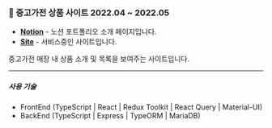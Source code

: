 ### 📙 중고가전 상품 사이트 2022.04 ~ 2022.05  

- __[Notion](https://www.notion.so/a004169245f54779912fef75f6cbef37)__ - 노션 포트폴리오 소개 페이지입니다.
- __[Site](https://smgeha.herokuapp.com/)__ - 서비스중인 사이트입니다.

중고가전 매장 내 상품 소개 및 목록을 보여주는 사이트입니다.

---
##### **사용 기술**
- FrontEnd (TypeScript | React | Redux Toolkit | React Query | Material-UI)
- BackEnd (TypeScript | Express | TypeORM | MariaDB)